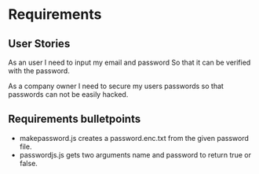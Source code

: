 # Requirements

## User Stories

As an user I need to input my email and password So that it can be verified with the password.

As a company owner I need to secure my users passwords so that passwords can not be easily hacked.

## Requirements bulletpoints

- makepassword.js creates a password.enc.txt from the given password file.
- passwordjs.js gets two arguments name and password to return true or false.
